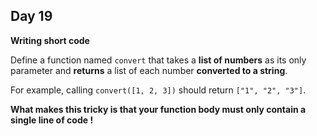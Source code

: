 ## Day 19

**Writing short code**

Define a function named `convert` that takes a **list of numbers** as its only parameter and **returns** a list of each number **converted to a string**.

For example, calling `convert([1, 2, 3])` should return `["1", "2", "3"]`.

**What makes this tricky is that your function body must only contain a single line of code !**